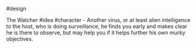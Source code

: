 #design 

The Watcher #idea #character - Another virus, or at least alien intelligence to the host, who is doing surveillance, he finds you early and makes clear he is there to observe, but may help you if it helps further his own murky objectives. 